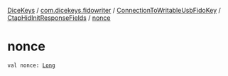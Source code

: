 [DiceKeys](../../../index.md) / [com.dicekeys.fidowriter](../../index.md) / [ConnectionToWritableUsbFidoKey](../index.md) / [CtapHidInitResponseFields](index.md) / [nonce](./nonce.md)

# nonce

`val nonce: `[`Long`](https://kotlinlang.org/api/latest/jvm/stdlib/kotlin/-long/index.html)